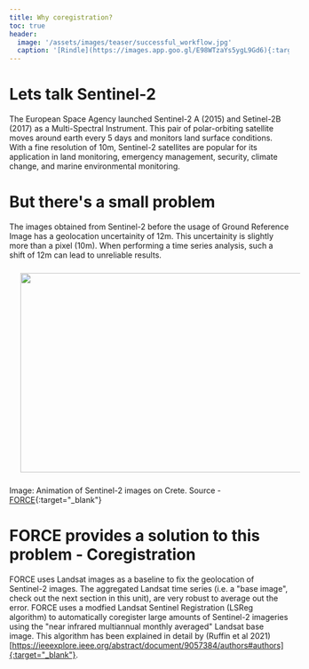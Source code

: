 ```yaml
---
title: Why coregistration?
toc: true
header:
  image: '/assets/images/teaser/successful_workflow.jpg'
  caption: '[Rindle](https://images.app.goo.gl/E98WTzaYs5ygL9Gd6){:target="_blank"}'
---
```



# Lets talk Sentinel-2 

The European Space Agency launched Sentinel-2 A (2015) and Setinel-2B (2017) as a Multi-Spectral Instrument. This pair of polar-orbiting satellite moves around earth every 5 days and monitors land surface conditions.
With a fine resolution of 10m, Sentinel-2 satellites are popular for its application in land monitoring, emergency management, security, climate change, and marine environmental monitoring.     

# But there's a small problem

The images obtained from Sentinel-2 before the usage of Ground Reference Image has a geolocation uncertainity of 12m. 
This uncertainity is slightly more than a pixel (10m). When performing a time series analysis, such a shift of 12m can lead to unreliable results.

<img src="https://force-eo.readthedocs.io/en/latest/_images/tutorial-coreg-animation.gif" width="1104" height="359" align="centre" vspace="10" hspace="20" />

Image: Animation of Sentinel-2 images on Crete. Source - [FORCE](https://force-eo.readthedocs.io/en/latest/howto/coreg.html?highlight=coregistration#coregistration){:target="_blank"}

# FORCE provides a solution to this problem - Coregistration

FORCE uses Landsat images as a baseline to fix the geolocation of Sentinel-2 images. The aggregated Landsat time series (i.e. a "base image", check out the next section in this unit), are very robust to average out the error.
FORCE uses a modfied Landsat Sentinel Registration (LSReg algorithm) to automatically coregister large amounts of Sentinel-2 imageries using the "near infrared multiannual monthly averaged" Landsat base image. 
This algorithm has been explained in detail by (Ruffin et al 2021)[https://ieeexplore.ieee.org/abstract/document/9057384/authors#authors]{:target="_blank"}.


 
